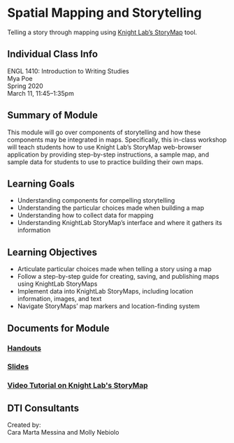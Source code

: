# Spatial Mapping and Storytelling 
Telling a story through mapping using [Knight Lab’s StoryMap](https://storymap.knightlab.com/) tool.

## Individual Class Info
ENGL 1410: Introduction to Writing Studies
<br>
Mya Poe
<br>
Spring 2020
<br>
March 11, 11:45–1:35pm
<br>

## Summary of Module
This module will go over components of storytelling and how these components may be integrated in maps. Specifically, this in-class workshop will teach students how to use Knight Lab’s StoryMap web-browser application by providing step-by-step instructions, a sample map, and sample data for students to use to practice building their own maps. 

## Learning Goals
- Understanding components for compelling storytelling
- Understanding the particular choices made when building a map
- Understanding how to collect data for mapping
- Understanding KnightLab StoryMap’s interface and where it gathers its information

## Learning Objectives
- Articulate particular choices made when telling a story using a map
- Follow a step-by-step guide for creating, saving, and publishing maps using KnightLab StoryMaps
- Implement data into KnightLab StoryMaps, including location information, images, and text
- Navigate StoryMaps’ map markers and location-finding system

## Documents for Module

### [Handouts](https://github.com/NULabNortheastern/digitalassignmentshowcase/blob/master/mapping/writing_studies-spring2020-poe/handout-intro_to_storymaps.pdf)

### [Slides](https://github.com/NULabNortheastern/digitalassignmentshowcase/blob/master/mapping/writing_studies-spring2020-poe/slides-storymaps.pdf)

### [Video Tutorial on Knight Lab's StoryMap](https://www.youtube.com/watch?v=X33ud7RYZFg&feature=youtu.be)

## DTI Consultants
Created by:<br>
Cara Marta Messina and Molly Nebiolo
